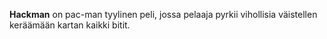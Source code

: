 **Hackman** on pac-man tyylinen peli, jossa pelaaja pyrkii vihollisia väistellen keräämään kartan kaikki bitit.